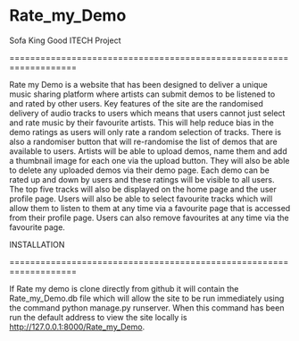 Rate_my_Demo
============

Sofa King Good ITECH Project

===================================================================

Rate my Demo is a website that has been designed to deliver a unique music sharing platform where artists can submit demos to be listened to and rated by other users.
Key features of the site are the randomised delivery of audio tracks to users which means that users cannot just select and rate music by their favourite artists. This will help reduce bias in the demo ratings as users will only rate a random selection of tracks. There is also a randomiser button that will re-randomise the list of demos that are available to users.
Artists will be able to upload demos, name them and add a thumbnail image for each one via the upload button.  They will also be able to delete any uploaded demos via their demo page.
Each demo can be rated up and down by users and these ratings will be visible to all users. The top five tracks will also be displayed on the home page and the user profile page.
Users will also be able to select favourite tracks which will allow them to listen to them at any time via a favourite page that is accessed from their profile page. Users can also remove favourites at any time via the favourite page.


INSTALLATION

===================================================================

If Rate my demo is clone directly from github it will contain the Rate_my_Demo.db file which will allow the site to be run immediately using the command python manage.py runserver. When this command has been run the default address to view the site locally is http://127.0.0.1:8000/Rate_my_Demo. 
